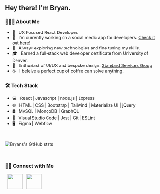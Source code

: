 <h2> Hey there! I'm Bryan. 

<h3> 👨🏻‍💻 About Me </h3>

- 💼 &nbsp; UX Focused React Developer.
- 🔭 &nbsp; I’m currently working on a social media app for developers. [Check it out here!](https://dev-log.herokuapp.com/)
- 🤔 &nbsp; Always exploring new technologies and fine tuning my skills.
- 🎓 &nbsp; Earned a full-stack web developer certificate from University of Denver.
- 🌱 &nbsp; Enthusiast of UI/UX and bespoke design. [Standard Services Group](https://standardservicesgroup.com)
- ☕ &nbsp; I beleive a perfect cup of coffee can solve anything. 

<h3>🛠 Tech Stack</h3>

- 💻 &nbsp; React | Javascript | node.js | Express   
- 🌐 &nbsp; HTML | CSS | Bootstrap | Tailwind | Materialize UI | jQuery
- 🛢 &nbsp; MySQL | MongoDB | GraphQL
- 🔧 &nbsp; Visual Studio Code | Jest | Git | ESLint
- 🖥 &nbsp; Figma | Webflow

<br>
  
[![Bryans's GitHub stats](https://github-readme-stats.vercel.app/api?username=btempini)](https://github.com/btempini/github-readme-stats)

</br>

<h3> 🤝🏻 Connect with Me </h3>

<p>  
&nbsp; <a href="https://www.linkedin.com/in/bryantempini/" target="_blank" rel="noopener noreferrer"><img src="https://img.icons8.com/plasticine/100/000000/linkedin.png" width="50" /></a>
&nbsp; <a href="mailto:mistatempini@gmail.com" target="_blank" rel="noopener noreferrer"><img src="https://img.icons8.com/plasticine/100/000000/gmail.png"  width="50" /></a>
</p>


